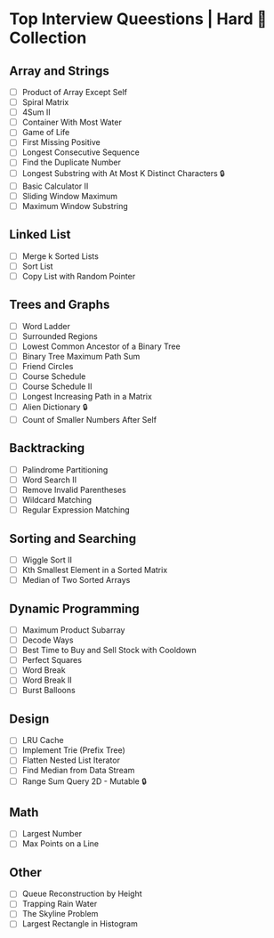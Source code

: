 # Top Interview Queestions | Hard 🔴 Collection

## Array and Strings
- [ ] Product of Array Except Self
- [ ] Spiral Matrix
- [ ] 4Sum II
- [ ] Container With Most Water
- [ ] Game of Life
- [ ] First Missing Positive
- [ ] Longest Consecutive Sequence 
- [ ] Find the Duplicate Number
- [ ] Longest Substring with At Most K Distinct Characters 🔒
- [ ] Basic Calculator II
- [ ] Sliding Window Maximum
- [ ] Maximum Window Substring
  
## Linked List
- [ ] Merge k Sorted Lists
- [ ] Sort List
- [ ] Copy List with Random Pointer
  
## Trees and Graphs
- [ ] Word Ladder
- [ ] Surrounded Regions
- [ ] Lowest Common Ancestor of a Binary Tree
- [ ] Binary Tree Maximum Path Sum
- [ ] Friend Circles
- [ ] Course Schedule
- [ ] Course Schedule II
- [ ] Longest Increasing Path in a Matrix
- [ ] Alien Dictionary 🔒
- [ ] Count of Smaller Numbers After Self

## Backtracking
- [ ] Palindrome Partitioning
- [ ] Word Search II
- [ ] Remove Invalid Parentheses
- [ ] Wildcard Matching
- [ ] Regular Expression Matching

## Sorting and Searching
- [ ] Wiggle Sort II
- [ ] Kth Smallest Element in a Sorted Matrix
- [ ] Median of Two Sorted Arrays

## Dynamic Programming
- [ ] Maximum Product Subarray
- [ ] Decode Ways
- [ ] Best Time to Buy and Sell Stock with Cooldown
- [ ] Perfect Squares
- [ ] Word Break
- [ ] Word Break II
- [ ] Burst Balloons

## Design 
- [ ] LRU Cache
- [ ] Implement Trie (Prefix Tree)
- [ ] Flatten Nested List Iterator
- [ ] Find Median from Data Stream
- [ ] Range Sum Query 2D - Mutable 🔒

## Math
- [ ] Largest Number
- [ ] Max Points on a Line

## Other
- [ ] Queue Reconstruction by Height
- [ ] Trapping Rain Water
- [ ] The Skyline Problem
- [ ] Largest Rectangle in Histogram